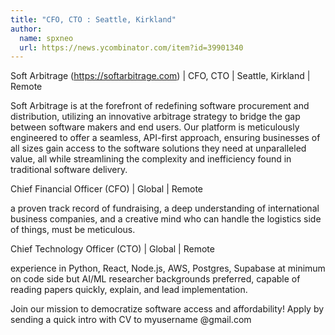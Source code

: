 ```yaml
---
title: "CFO, CTO : Seattle, Kirkland"
author:
  name: spxneo
  url: https://news.ycombinator.com/item?id=39901340
---
```

Soft Arbitrage (<a href="https:&#x2F;&#x2F;softarbitrage.com" rel="nofollow">https:&#x2F;&#x2F;softarbitrage.com</a>) | CFO, CTO | Seattle, Kirkland | Remote

Soft Arbitrage is at the forefront of redefining software procurement and distribution, utilizing an innovative arbitrage strategy to bridge the gap between software makers and end users. Our platform is meticulously engineered to offer a seamless, API-first approach, ensuring businesses of all sizes gain access to the software solutions they need at unparalleled value, all while streamlining the complexity and inefficiency found in traditional software delivery.

Chief Financial Officer (CFO) | Global | Remote

a proven track record of fundraising, a deep understanding of international business companies, and a creative mind who can handle the logistics side of things, must be meticulous.

Chief Technology Officer (CTO) | Global | Remote

experience in Python, React, Node.js, AWS, Postgres, Supabase at minimum on code side but AI&#x2F;ML researcher backgrounds preferred, capable of reading papers quickly, explain, and lead implementation.

Join our mission to democratize software access and affordability! Apply by sending a quick intro with CV to myusername @gmail.com
